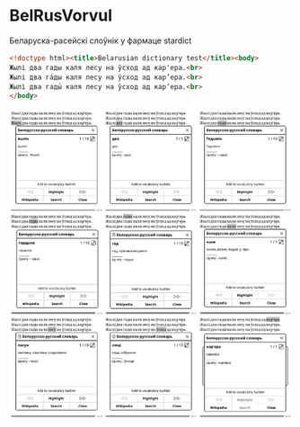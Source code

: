 # BelRusVorvul
Беларуска-расейскі слоўнік у фармаце stardict

```html
<!doctype html><title>Belarusian dictionary test</title><body>
Жылі два гады каля лесу на ўсход ад кар'ера.<br>
Жылі два га́ды каля лесу на ўсход ад кар’ера.<br>
Жылі два гады́ каля лесу на ўсход ад карʼера.<br>
</body>
```

![The old dictionary without word forms](img/old-nowordforms.png?raw=true)
